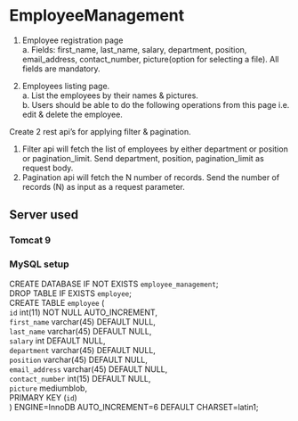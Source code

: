 # EmployeeManagement

1. Employee registration page \
  a. Fields: first_name, last_name, salary, department, position, email_address,
     contact_number, picture(option for selecting a file). All fields are mandatory.

2. Employees listing page.\
   a. List the employees by their names & pictures.\
   b. Users should be able to do the following operations from this page i.e.
edit & delete the employee.

Create 2 rest api’s for applying filter & pagination. 
  1. Filter api will fetch the list of employees by either department or position or
     pagination_limit. Send department, position, pagination_limit as request body. 
  2. Pagination api will fetch the N number of records. Send the number of
     records (N) as input as a request parameter.
     
## Server used 
### Tomcat 9
### MySQL setup
CREATE DATABASE  IF NOT EXISTS `employee_management`; \
DROP TABLE IF EXISTS `employee`; \
CREATE TABLE `employee` ( \
  `id` int(11) NOT NULL AUTO_INCREMENT, \
  `first_name` varchar(45) DEFAULT NULL, \
  `last_name` varchar(45) DEFAULT NULL, \
  `salary` int DEFAULT NULL, \
  `department` varchar(45) DEFAULT NULL, \
   `position` varchar(45) DEFAULT NULL, \
  `email_address` varchar(45) DEFAULT NULL, \
  `contact_number` int(15) DEFAULT NULL, \
  `picture` mediumblob, \
  PRIMARY KEY (`id`) \
) ENGINE=InnoDB AUTO_INCREMENT=6 DEFAULT CHARSET=latin1; 


